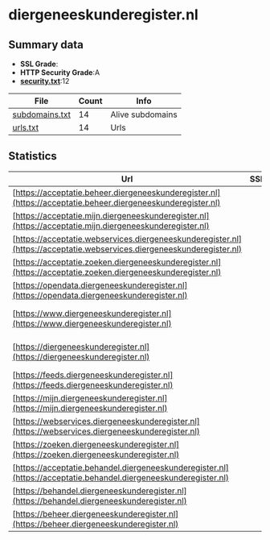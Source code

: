 

# diergeneeskunderegister.nl
## Summary data


 - **SSL Grade**:
 - **HTTP Security Grade**:A
 - **[security.txt](https://www.digitaleoverheid.nl/nieuws/standaard-security-txt-nu-verplicht-voor-overheid/)**:12


| File       | Count | Info |
|------------|-------|------|
|[subdomains.txt](/data/diergeneeskunderegister.nl/subdomains.txt)|14|Alive subdomains|
|[urls.txt](/data/diergeneeskunderegister.nl/urls.txt)|14|Urls|


## Statistics


| Url | SSL | HTTP | Server | Cookie | HSTS | CORS | CTO | CSP | XFO | XXP | RP |FP| Tech |Title |
|--------|-------|-------|------|------|------|------|------|------|------|------|------|------|------|------|
|[https://acceptatie.beheer.diergeneeskunderegister.nl](https://acceptatie.beheer.diergeneeskunderegister.nl)| | **A**|-| |:white_check_mark: | | | :white_check_mark:| :white_check_mark: | | :white_check_mark: | |HSTS||
|[https://acceptatie.mijn.diergeneeskunderegister.nl](https://acceptatie.mijn.diergeneeskunderegister.nl)| | **A**|-| |:white_check_mark: | | | :white_check_mark:| :white_check_mark: | | :white_check_mark: | |HSTS||
|[https://acceptatie.webservices.diergeneeskunderegister.nl](https://acceptatie.webservices.diergeneeskunderegister.nl)| | **A**|-| |:white_check_mark: | | | :white_check_mark:| :white_check_mark: | | :white_check_mark: | |HSTS||
|[https://acceptatie.zoeken.diergeneeskunderegister.nl](https://acceptatie.zoeken.diergeneeskunderegister.nl)| | **A**|-| |:white_check_mark: | | | :white_check_mark:| :white_check_mark: | | :white_check_mark: | |HSTS||
|[https://opendata.diergeneeskunderegister.nl](https://opendata.diergeneeskunderegister.nl)| | **A**|nginx| |:white_check_mark: | | | | :white_check_mark: | :white_check_mark: | :white_check_mark: | |HSTS Nginx||
|[https://www.diergeneeskunderegister.nl](https://www.diergeneeskunderegister.nl)| | **A**|nginx| |:white_check_mark: | | |:warning: | :white_check_mark: | :white_check_mark: | :white_check_mark: | |Bloomreach HSTS Nginx|Home | Diergenee...|
|[https://diergeneeskunderegister.nl](https://diergeneeskunderegister.nl)| | **A**|nginx| |:white_check_mark: | | |:warning: | :white_check_mark: | :white_check_mark: | :white_check_mark: | |HSTS Nginx|301 Moved Perman...|
|[https://feeds.diergeneeskunderegister.nl](https://feeds.diergeneeskunderegister.nl)| | **A**|nginx| |:white_check_mark: | | | | :white_check_mark: | :white_check_mark: | :white_check_mark: | |HSTS Nginx||
|[https://mijn.diergeneeskunderegister.nl](https://mijn.diergeneeskunderegister.nl)| | **A**|-| |:white_check_mark: | | | | :white_check_mark: | :white_check_mark: | :white_check_mark: | |HSTS||
|[https://webservices.diergeneeskunderegister.nl](https://webservices.diergeneeskunderegister.nl)| | **A**|-| |:white_check_mark: | | | :white_check_mark:| :white_check_mark: | | :white_check_mark: | |HSTS||
|[https://zoeken.diergeneeskunderegister.nl](https://zoeken.diergeneeskunderegister.nl)| | **A**|-| |:white_check_mark: | | | | :white_check_mark: | :white_check_mark: | :white_check_mark: | |HSTS||
|[https://acceptatie.behandel.diergeneeskunderegister.nl](https://acceptatie.behandel.diergeneeskunderegister.nl)| | **A**|-| |:white_check_mark: | | | :white_check_mark:| :white_check_mark: | | :white_check_mark: | |HSTS||
|[https://behandel.diergeneeskunderegister.nl](https://behandel.diergeneeskunderegister.nl)| | **A**|-| |:white_check_mark: | | | :white_check_mark:| :white_check_mark: | :white_check_mark: | :white_check_mark: | |HSTS||
|[https://beheer.diergeneeskunderegister.nl](https://beheer.diergeneeskunderegister.nl)| | **A**|-| |:white_check_mark: | | | :white_check_mark:| :white_check_mark: | :white_check_mark: | :white_check_mark: | |HSTS||



